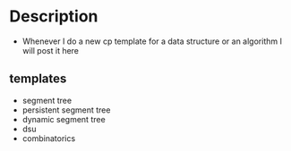 # Description 
- Whenever I do a new cp template for a data structure or an algorithm I will post it here 
## templates 
- segment tree 
- persistent segment tree 
- dynamic segment tree 
- dsu 
- combinatorics